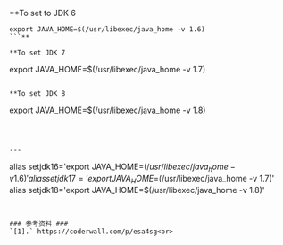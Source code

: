 **To set to JDK 6
```
export JAVA_HOME=$(/usr/libexec/java_home -v 1.6)
```**

**To set JDK 7
```
export JAVA_HOME=$(/usr/libexec/java_home -v 1.7)
```**

**To set JDK 8
```
export JAVA_HOME=$(/usr/libexec/java_home -v 1.8)
```**



---

```
alias setjdk16='export JAVA_HOME=$(/usr/libexec/java_home -v 1.6)'
alias setjdk17='export JAVA_HOME=$(/usr/libexec/java_home -v 1.7)'
alias setjdk18='export JAVA_HOME=$(/usr/libexec/java_home -v 1.8)'
```


### 参考资料 ###
`[1].` https://coderwall.com/p/esa4sg<br>